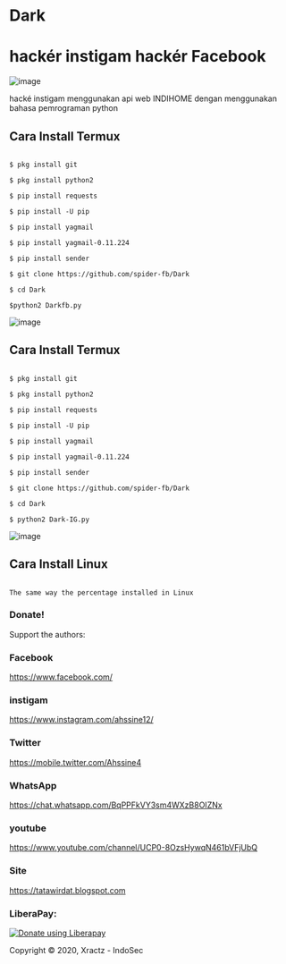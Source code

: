 # Dark
# hackér instigam hackér Facebook 

![image](https://github.com/spider-fb/Dark/blob/master/Dark.png)

hacké instigam menggunakan api web INDIHOME dengan menggunakan bahasa pemrograman python

## Cara Install Termux

```

$ pkg install git

$ pkg install python2

$ pip install requests

$ pip install -U pip

$ pip install yagmail

$ pip install yagmail-0.11.224

$ pip install sender

$ git clone https://github.com/spider-fb/Dark

$ cd Dark

$python2 Darkfb.py

```

![image](https://github.com/spider-fb/Dark/blob/master/Darkfb.png)

## Cara Install Termux

```

$ pkg install git

$ pkg install python2

$ pip install requests

$ pip install -U pip

$ pip install yagmail

$ pip install yagmail-0.11.224

$ pip install sender

$ git clone https://github.com/spider-fb/Dark

$ cd Dark

$ python2 Dark-IG.py

```

![image](https://github.com/spider-fb/Dark/blob/master/DarkIN.png)

## Cara Install Linux

```

The same way the percentage installed in Linux

```

### Donate!

Support the authors:

### Facebook

https://www.facebook.com/

### instigam

https://www.instagram.com/ahssine12/

### Twitter

https://mobile.twitter.com/Ahssine4

### WhatsApp

https://chat.whatsapp.com/BqPPFkVY3sm4WXzB8OIZNx

### youtube

https://www.youtube.com/channel/UCP0-8OzsHywqN461bVFjUbQ

### Site

https://tatawirdat.blogspot.com

### LiberaPay:

<noscript><a href="https://liberapay.com/ahssine12/donate"><img alt="Donate using Liberapay" src="https://liberapay.com/assets/widgets/donate.svg"></a></noscript>

Copyright © 2020, Xractz - IndoSec


